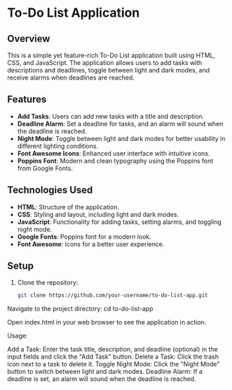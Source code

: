 # To-Do List Application

## Overview
This is a simple yet feature-rich To-Do List application built using HTML, CSS, and JavaScript. The application allows users to add tasks with descriptions and deadlines, toggle between light and dark modes, and receive alarms when deadlines are reached.

## Features
- **Add Tasks**: Users can add new tasks with a title and description.
- **Deadline Alarm**: Set a deadline for tasks, and an alarm will sound when the deadline is reached.
- **Night Mode**: Toggle between light and dark modes for better usability in different lighting conditions.
- **Font Awesome Icons**: Enhanced user interface with intuitive icons.
- **Poppins Font**: Modern and clean typography using the Poppins font from Google Fonts.

## Technologies Used
- **HTML**: Structure of the application.
- **CSS**: Styling and layout, including light and dark modes.
- **JavaScript**: Functionality for adding tasks, setting alarms, and toggling night mode.
- **Google Fonts**: Poppins font for a modern look.
- **Font Awesome**: Icons for a better user experience.

## Setup
1. Clone the repository:
   ```bash
   git clone https://github.com/your-username/to-do-list-app.git

Navigate to the project directory:
cd to-do-list-app

Open index.html in your web browser to see the application in action.

Usage: 

Add a Task: Enter the task title, description, and deadline (optional) in the input fields and click the "Add Task" button.
Delete a Task: Click the trash icon next to a task to delete it.
Toggle Night Mode: Click the "Night Mode" button to switch between light and dark modes.
Deadline Alarm: If a deadline is set, an alarm will sound when the deadline is reached.
